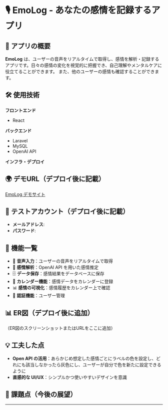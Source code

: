 # 🎙️ EmoLog - あなたの感情を記録するアプリ  

## 📌 アプリの概要  
**EmoLog** は、ユーザーの音声をリアルタイムで取得し、感情を解析・記録するアプリです。日々の感情の変化を視覚的に把握でき、自己理解やメンタルケアに役立てることができます。 また、他のユーザーの感情も確認することができます。 

## 🛠 使用技術  
**フロントエンド**  
- React

**バックエンド**  
- Laravel 
- MySQL  
- OpenAI API

**インフラ・デプロイ**  

## 🌍 デモURL（デプロイ後に記載）  
[EmoLog デモサイト](#)  

## 🔑 テストアカウント（デプロイ後に記載）  
- **メールアドレス**: 
- **パスワード**:   

## 🚀 機能一覧  
- 🎤 **音声入力**：ユーザーの音声をリアルタイムで取得  
- 🧠 **感情解析**：OpenAI API を用いた感情推定  
- 🗄 **データ保存**：感情結果をデータベースに保存  
- 📅 **カレンダー機能**：感情データをカレンダーに登録  
- 📊 **感情の可視化**：感情履歴をカレンダー上で確認  
- 🔐 **認証機能**：ユーザー管理  

## 📊 ER図（デプロイ後に追加）  
（ER図のスクリーンショットまたはURLをここに追加）  

## 💡 工夫した点  
- **Open API の活用**：あらかじめ想定した感情ごとにラベルの色を設定し、どれにも該当しなかったら灰色にし、ユーザーが自分で色を新たに設定できるように
- **直感的な UI/UX**：シンプルかつ使いやすいデザインを意識  

## 🔧 課題点（今後の展望）  


---
